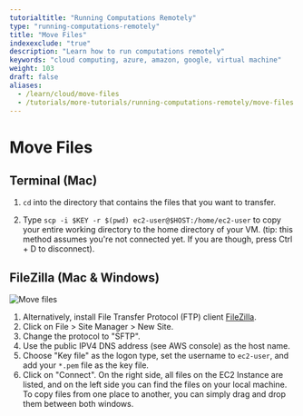 ```yaml
---
tutorialtitle: "Running Computations Remotely"
type: "running-computations-remotely"
title: "Move Files"
indexexclude: "true"
description: "Learn how to run computations remotely"
keywords: "cloud computing, azure, amazon, google, virtual machine"
weight: 103
draft: false
aliases:
  - /learn/cloud/move-files
  - /tutorials/more-tutorials/running-computations-remotely/move-files
---
```


# Move Files

## Terminal (Mac)

1. `cd` into the directory that contains the files that you want to transfer.

2. Type `scp -i $KEY -r $(pwd) ec2-user@$HOST:/home/ec2-user` to copy your entire working directory to the home directory of your VM. (tip: this method assumes you're not connected yet. If you are though, press Ctrl + D to disconnect).


## FileZilla (Mac & Windows)
![Move files](../img/move-files.gif)

1. Alternatively, install File Transfer Protocol (FTP) client [FileZilla](https://filezilla-project.org/).
2. Click on File > Site Manager > New Site.
3. Change the protocol to "SFTP".
4. Use the public IPV4 DNS address (see AWS console) as the host name.
5. Choose "Key file" as the logon type, set the username to `ec2-user`, and add your `*.pem` file as the key file.
6. Click on "Connect". On the right side, all files on the EC2 Instance are listed, and on the left side you can find the files on your local machine. To copy files from one place to another, you can simply drag and drop them between both windows.
